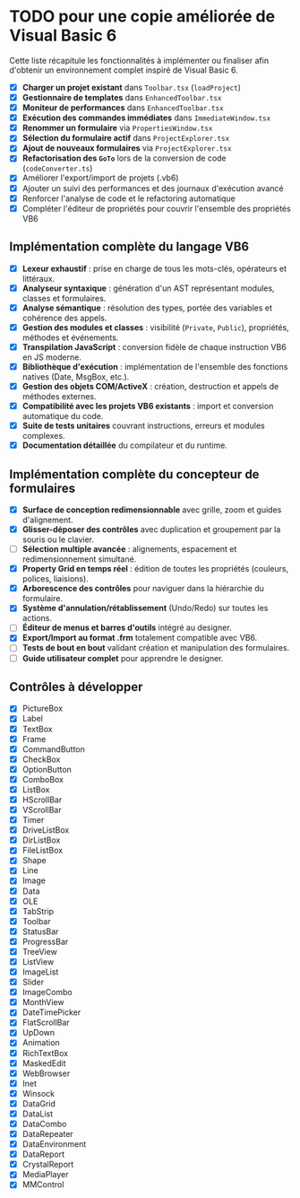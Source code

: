 # TODO pour une copie améliorée de Visual Basic 6

Cette liste récapitule les fonctionnalités à implémenter ou finaliser afin d'obtenir un environnement complet inspiré de Visual Basic 6.

- [x] **Charger un projet existant** dans `Toolbar.tsx` (`loadProject`)
- [x] **Gestionnaire de templates** dans `EnhancedToolbar.tsx`
- [x] **Moniteur de performances** dans `EnhancedToolbar.tsx`
- [x] **Exécution des commandes immédiates** dans `ImmediateWindow.tsx`
- [x] **Renommer un formulaire** via `PropertiesWindow.tsx`
- [x] **Sélection du formulaire actif** dans `ProjectExplorer.tsx`
- [x] **Ajout de nouveaux formulaires** via `ProjectExplorer.tsx`
- [x] **Refactorisation des `GoTo`** lors de la conversion de code (`codeConverter.ts`)
- [x] Améliorer l'export/import de projets (.vb6)
- [x] Ajouter un suivi des performances et des journaux d'exécution avancé
- [x] Renforcer l'analyse de code et le refactoring automatique
- [x] Compléter l'éditeur de propriétés pour couvrir l'ensemble des propriétés VB6

## Implémentation complète du langage VB6

- [x] **Lexeur exhaustif** : prise en charge de tous les mots-clés, opérateurs et littéraux.
- [x] **Analyseur syntaxique** : génération d'un AST représentant modules, classes et formulaires.
- [x] **Analyse sémantique** : résolution des types, portée des variables et cohérence des appels.
- [x] **Gestion des modules et classes** : visibilité (`Private`, `Public`), propriétés, méthodes et événements.
- [x] **Transpilation JavaScript** : conversion fidèle de chaque instruction VB6 en JS moderne.
- [x] **Bibliothèque d'exécution** : implémentation de l'ensemble des fonctions natives (Date, MsgBox, etc.).
- [x] **Gestion des objets COM/ActiveX** : création, destruction et appels de méthodes externes.
- [x] **Compatibilité avec les projets VB6 existants** : import et conversion automatique du code.
- [x] **Suite de tests unitaires** couvrant instructions, erreurs et modules complexes.
- [x] **Documentation détaillée** du compilateur et du runtime.

## Implémentation complète du concepteur de formulaires

- [x] **Surface de conception redimensionnable** avec grille, zoom et guides d'alignement.
- [x] **Glisser-déposer des contrôles** avec duplication et groupement par la souris ou le clavier.
- [ ] **Sélection multiple avancée** : alignements, espacement et redimensionnement simultané.
- [x] **Property Grid en temps réel** : édition de toutes les propriétés (couleurs, polices, liaisions).
- [x] **Arborescence des contrôles** pour naviguer dans la hiérarchie du formulaire.
- [x] **Système d'annulation/rétablissement** (Undo/Redo) sur toutes les actions.
- [ ] **Éditeur de menus et barres d'outils** intégré au designer.
- [x] **Export/Import au format .frm** totalement compatible avec VB6.
- [ ] **Tests de bout en bout** validant création et manipulation des formulaires.
- [ ] **Guide utilisateur complet** pour apprendre le designer.

## Contrôles à développer

- [x] PictureBox
- [x] Label
- [x] TextBox
- [x] Frame
- [x] CommandButton
- [x] CheckBox
- [x] OptionButton
- [x] ComboBox
- [x] ListBox
- [x] HScrollBar
- [x] VScrollBar
- [x] Timer
- [x] DriveListBox
- [x] DirListBox
- [x] FileListBox
- [x] Shape
- [x] Line
- [x] Image
- [x] Data
- [x] OLE
- [x] TabStrip
- [x] Toolbar
- [x] StatusBar
- [x] ProgressBar
- [x] TreeView
- [x] ListView
- [x] ImageList
- [x] Slider
- [x] ImageCombo
- [x] MonthView
- [x] DateTimePicker
- [x] FlatScrollBar
- [x] UpDown
- [x] Animation
- [x] RichTextBox
- [x] MaskedEdit
- [x] WebBrowser
- [x] Inet
- [x] Winsock
- [x] DataGrid
- [x] DataList
- [x] DataCombo
- [x] DataRepeater
- [x] DataEnvironment
- [x] DataReport
- [x] CrystalReport
- [x] MediaPlayer
- [x] MMControl
